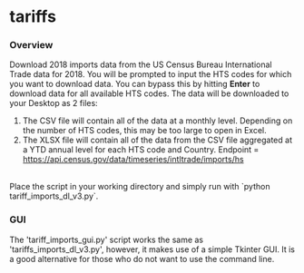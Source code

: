 # tariffs

### Overview
Download 2018 imports data from the US Census Bureau International Trade data for 2018. You will be prompted to input the HTS codes for which you want to download data. You can bypass this by hitting **Enter** to download data for all available HTS codes. The data will be downloaded to your Desktop as 2 files:
  1. The CSV file will contain all of the data at a monthly level. Depending on the number of HTS codes, this may be too large to open in Excel.
  2. The XLSX file will contain all of the data from the CSV file aggregated at a YTD annual level for each HTS code and Country.
Endpoint = https://api.census.gov/data/timeseries/intltrade/imports/hs
<br>
Place the script in your working directory and simply run with `python tariff_imports_dl_v3.py`.

### GUI
The 'tariff_imports_gui.py' script works the same as 'tariffs_imports_dl_v3.py', however, it makes use of a simple Tkinter GUI. It is a good alternative for those who do not want to use the command line.
